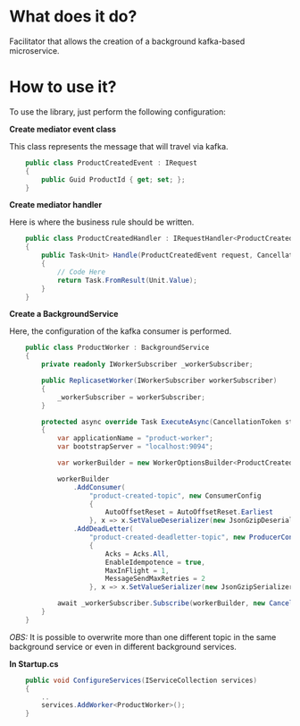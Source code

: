 # What does it do?

Facilitator that allows the creation of a background kafka-based microservice.

# How to use it?

To use the library, just perform the following configuration:

**Create mediator event class**

This class represents the message that will travel via kafka.

```csharp
    public class ProductCreatedEvent : IRequest
    { 
        public Guid ProductId { get; set; };
    }
```

**Create mediator handler**

Here is where the business rule should be written.

```csharp
    public class ProductCreatedHandler : IRequestHandler<ProductCreatedEvent>
    {
        public Task<Unit> Handle(ProductCreatedEvent request, CancellationToken cancellationToken)
        {
            // Code Here
            return Task.FromResult(Unit.Value);
        }
    }
```

**Create a BackgroundService**

Here, the configuration of the kafka consumer is performed.

```csharp
    public class ProductWorker : BackgroundService
    {
        private readonly IWorkerSubscriber _workerSubscriber;

        public ReplicasetWorker(IWorkerSubscriber workerSubscriber)
        {
            _workerSubscriber = workerSubscriber;
        }

        protected async override Task ExecuteAsync(CancellationToken stoppingToken)
        {
            var applicationName = "product-worker";
            var bootstrapServer = "localhost:9094";

            var workerBuilder = new WorkerOptionsBuilder<ProductCreatedEvent>(applicationName, bootstrapServer);

            workerBuilder
                .AddConsumer(
                    "product-created-topic", new ConsumerConfig
                    {
                        AutoOffsetReset = AutoOffsetReset.Earliest
                    }, x => x.SetValueDeserializer(new JsonGzipDeserializer<ProductCreatedEvent>()))
                .AddDeadLetter(
                    "product-created-deadletter-topic", new ProducerConfig()
                    {
                        Acks = Acks.All,
                        EnableIdempotence = true,
                        MaxInFlight = 1,
                        MessageSendMaxRetries = 2
                    }, x => x.SetValueSerializer(new JsonGzipSerializer<ProductCreatedEvent>()));

            await _workerSubscriber.Subscribe(workerBuilder, new CancellationToken());
        }
    }
```

*OBS:* It is possible to overwrite more than one different topic in the same background service or even in different background services.

**In Startup.cs**

```csharp
    public void ConfigureServices(IServiceCollection services)
    {
        ..
        services.AddWorker<ProductWorker>();
    }
```